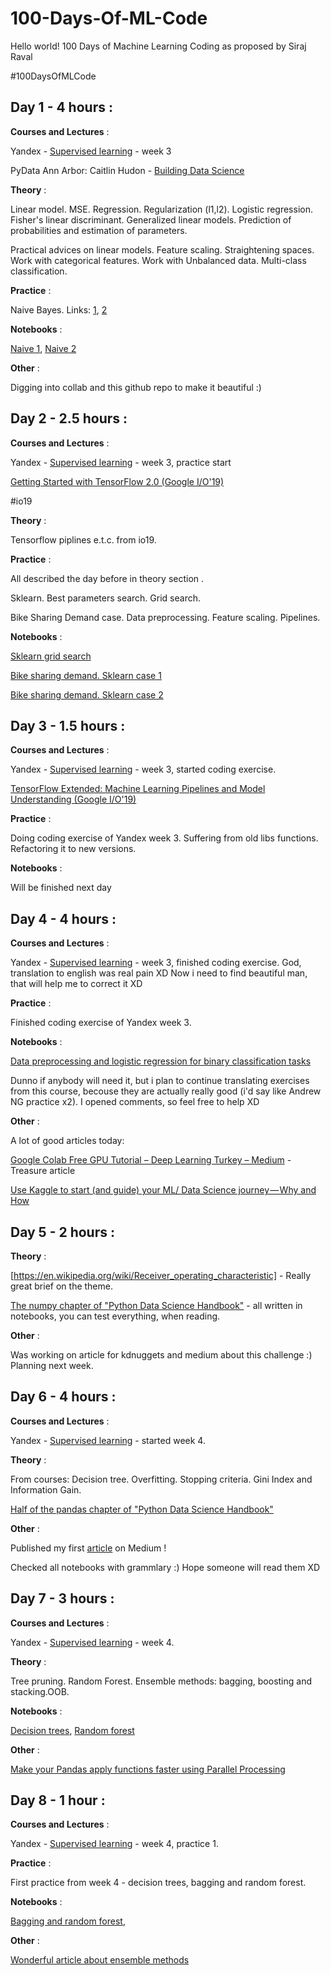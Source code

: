 # 100-Days-Of-ML-Code
Hello world!
100 Days of Machine Learning Coding as proposed by Siraj Raval

#100DaysOfMLCode

## Day 1 - 4 hours :

**Courses and Lectures** :

Yandex - [Supervised learning](https://www.coursera.org/learn/supervised-learning/home/welcome) - week 3 

PyData Ann Arbor: Caitlin Hudon - [Building Data Science](https://www.youtube.com/watch?v=WlBamzdiwic)

**Theory** : 

Linear model. MSE. Regression. Regularization (l1,l2). Logistic regression. Fisher's linear discriminant. Generalized linear models. Prediction of probabilities and estimation of parameters.

Practical advices on linear models. Feature scaling. Straightening spaces. Work with categorical features. Work with Unbalanced data. Multi-class classification.

**Practice** : 

Naive Bayes. Links: [1](https://dataaspirant.com/2017/02/06/naive-bayes-classifier-machine-learning/),
[2](http://dataaspirant.com/2017/02/20/gaussian-naive-bayes-classifier-implementation-python/)

**Notebooks** :

[Naive 1](https://colab.research.google.com/drive/1UnSuv1SsrW_8-uvIjCOKoE9UGhE3gdFT),
[Naive 2](https://colab.research.google.com/drive/1DdPtNxKLTjgk1PE1rp9xTb4IHSgyp6rF)

**Other** :

Digging into collab and this github repo to make it beautiful :)

## Day 2 - 2.5 hours :

**Courses and Lectures** :

Yandex - [Supervised learning](https://www.coursera.org/learn/supervised-learning/home/welcome) - week 3, practice start 

[Getting Started with TensorFlow 2.0 (Google I/O'19)](https://www.youtube.com/watch?v=lEljKc9ZtU8)


#io19

**Theory** : 

Tensorflow piplines e.t.c. from io19. 

**Practice** : 

All described the day before in theory section .

Sklearn. Best parameters search. Grid search.

Bike Sharing Demand case. Data preprocessing. Feature scaling. Pipelines.


**Notebooks** :

[Sklearn grid search](https://colab.research.google.com/drive/1TugvgI8zGuGqFPi8ckWCR4AtJSIfB6Ab)

[Bike sharing demand. Sklearn case 1](https://colab.research.google.com/drive/1z1P9LKDxNjkcKSrdHeK5Q0c_h1lI8opv)

[Bike sharing demand. Sklearn case 2](https://colab.research.google.com/drive/1fA_ySZ75olMrHuV-gt2G4nsWPQi9vLcD)


## Day 3 - 1.5 hours :

**Courses and Lectures** :

Yandex - [Supervised learning](https://www.coursera.org/learn/supervised-learning/home/welcome) - week 3, started coding exercise. 

[TensorFlow Extended: Machine Learning Pipelines and Model Understanding (Google I/O'19)](https://www.youtube.com/watch?v=drYM04t57tU)

**Practice** : 

Doing coding exercise of Yandex week 3. Suffering from old libs functions. Refactoring it to new versions.

**Notebooks** :

Will be finished next day

## Day 4 - 4 hours :

**Courses and Lectures** :

Yandex - [Supervised learning](https://www.coursera.org/learn/supervised-learning/home/welcome) - week 3, finished coding exercise. God, translation to english was real pain XD Now i need to find beautiful man, that will help me to correct it XD

**Practice** : 

Finished coding exercise of Yandex week 3.

**Notebooks** :

[Data preprocessing and logistic regression for binary classification tasks](https://colab.research.google.com/drive/15gX4xDvG_8BkqSts3EMbkz4W5ZivndL-)

Dunno if anybody will need it, but i plan to continue translating exercises from this course, becouse they are actually really good (i'd say like Andrew NG practice x2). I opened comments, so feel free to help XD

**Other** :

A lot of good articles today:

[Google Colab Free GPU Tutorial – Deep Learning Turkey – Medium](https://medium.com/deep-learning-turkey/google-colab-free-gpu-tutorial-e113627b9f5d) - Treasure article

[Use Kaggle to start (and guide) your ML/ Data Science journey — Why and How](https://towardsdatascience.com/use-kaggle-to-start-and-guide-your-ml-data-science-journey-f09154baba35) 

## Day 5 - 2 hours :

**Theory** : 

[https://en.wikipedia.org/wiki/Receiver_operating_characteristic] - Really great brief on the theme.

[The numpy chapter of "Python Data Science Handbook"](https://colab.research.google.com/github/jakevdp/PythonDataScienceHandbook/blob/master/notebooks/02.00-Introduction-to-NumPy.ipynb) - all written in notebooks, you can test everything, when reading. 

**Other** :

Was working on article for kdnuggets and medium about this challenge :)
Planning next week. 


## Day 6 - 4 hours :

**Courses and Lectures** :

Yandex - [Supervised learning](https://www.coursera.org/learn/supervised-learning/home/welcome) - started week 4.

**Theory** : 

From courses: Decision tree. Overfitting. Stopping criteria. Gini Index and Information Gain. 

[Half of the pandas chapter of "Python Data Science Handbook"](https://colab.research.google.com/github/jakevdp/PythonDataScienceHandbook/blob/master/notebooks/03.00-Introduction-to-Pandas.ipynb)

**Other** :

Published my first [article](
https://medium.com/@ozmundsedler/100-days-of-machine-learning-code-e5ff109434a0) on Medium !


Checked all notebooks with grammlary :) Hope someone will read them XD


## Day 7 - 3 hours :

**Courses and Lectures** :

Yandex - [Supervised learning](https://www.coursera.org/learn/supervised-learning/home/welcome) - week 4.

**Theory** : 

Tree pruning. Random Forest. Ensemble methods: bagging, boosting and stacking.OOB.

**Notebooks** :

[Decision trees](https://colab.research.google.com/drive/1t35u2Vf88RpG-UVKW368FLQlkSPZN_DP),
[Random forest](https://colab.research.google.com/drive/1FcLkZPbIF-do9TrS-nOudwETaR-NS9ze)

**Other** :

[Make your Pandas apply functions faster using Parallel Processing](https://towardsdatascience.com/make-your-own-super-pandas-using-multiproc-1c04f41944a1)

## Day 8 - 1 hour :

**Courses and Lectures** :

Yandex - [Supervised learning](https://www.coursera.org/learn/supervised-learning/home/welcome) - week 4, practice 1.

**Practice** : 

First practice from week 4 - decision trees, bagging and random forest.

**Notebooks** :

[Bagging and random forest](https://colab.research.google.com/drive/1UA6fSB1_edpchK3Y5yYv19KGtm6icw2y),

**Other** :

[Wonderful article about ensemble methods](https://towardsdatascience.com/ensemble-methods-bagging-boosting-and-stacking-c9214a10a205)
